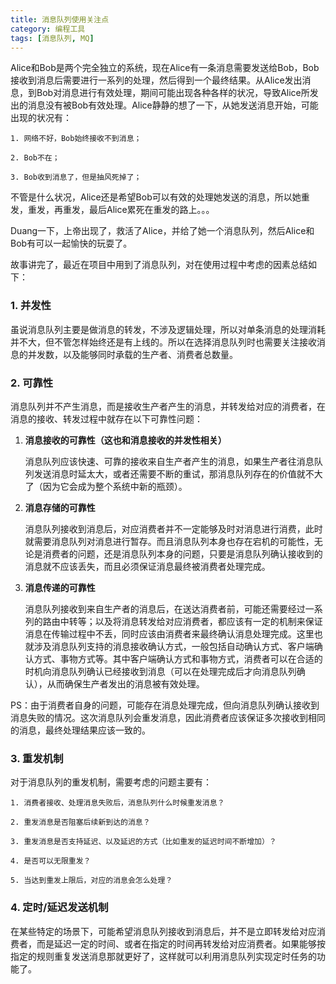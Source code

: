 ```yaml
---
title: 消息队列使用关注点
category: 编程工具
tags: [消息队列, MQ]
---
```


Alice和Bob是两个完全独立的系统，现在Alice有一条消息需要发送给Bob，Bob接收到消息后需要进行一系列的处理，然后得到一个最终结果。从Alice发出消息，到Bob对消息进行有效处理，期间可能出现各种各样的状况，导致Alice所发出的消息没有被Bob有效处理。Alice静静的想了一下，从她发送消息开始，可能出现的状况有：

    1. 网络不好，Bob始终接收不到消息；

    2. Bob不在；

    3. Bob收到消息了，但是抽风死掉了；

不管是什么状况，Alice还是希望Bob可以有效的处理她发送的消息，所以她重发，重发，再重发，最后Alice累死在重发的路上。。。

Duang一下，上帝出现了，救活了Alice，并给了她一个消息队列，然后Alice和Bob有可以一起愉快的玩耍了。


故事讲完了，最近在项目中用到了消息队列，对在使用过程中考虑的因素总结如下：

### 1. 并发性

虽说消息队列主要是做消息的转发，不涉及逻辑处理，所以对单条消息的处理消耗并不大，但不管怎样始终还是有上线的。所以在选择消息队列时也需要关注接收消息的并发数，以及能够同时承载的生产者、消费者总数量。

### 2. 可靠性

消息队列并不产生消息，而是接收生产者产生的消息，并转发给对应的消费者，在消息的接收、转发过程中就存在以下可靠性问题：

1. **消息接收的可靠性（这也和消息接收的并发性相关）**

    消息队列应该快速、可靠的接收来自生产者产生的消息，如果生产者往消息队列发送消息时延太大，或者还需要不断的重试，那消息队列存在的价值就不大了（因为它会成为整个系统中新的瓶颈）。

2. **消息存储的可靠性**

    消息队列接收到消息后，对应消费者并不一定能够及时对消息进行消费，此时就需要消息队列对消息进行暂存。而且消息队列本身也存在宕机的可能性，无论是消费者的问题，还是消息队列本身的问题，只要是消息队列确认接收到的消息就不应该丢失，而且必须保证消息最终被消费者处理完成。

3. **消息传递的可靠性**

    消息队列接收到来自生产者的消息后，在送达消费者前，可能还需要经过一系列的路由中转等；以及将消息转发给对应消费者，都应该有一定的机制来保证消息在传输过程中不丢，同时应该由消费者来最终确认消息处理完成。这里也就涉及消息队列支持的消息接收确认方式，一般包括自动确认方式、客户端确认方式、事物方式等。其中客户端确认方式和事物方式，消费者可以在合适的时机向消息队列确认已经接收到消息（可以在处理完成后才向消息队列确认），从而确保生产者发出的消息被有效处理。

PS：由于消费者自身的问题，可能存在消息处理完成，但向消息队列确认接收到消息失败的情况。这次消息队列会重发消息，因此消费者应该保证多次接收到相同的消息，最终处理结果应该一致的。

### 3. 重发机制

对于消息队列的重发机制，需要考虑的问题主要有：

    1. 消费者接收、处理消息失败后，消息队列什么时候重发消息？

    2. 重发消息是否阻塞后续新到达的消息？

    3. 重发消息是否支持延迟、以及延迟的方式（比如重发的延迟时间不断增加）？

    4. 是否可以无限重发？

    5. 当达到重发上限后，对应的消息会怎么处理？

### 4. 定时/延迟发送机制

在某些特定的场景下，可能希望消息队列接收到消息后，并不是立即转发给对应消费者，而是延迟一定的时间、或者在指定的时间再转发给对应消费者。如果能够按指定的规则重复发送消息那就更好了，这样就可以利用消息队列实现定时任务的功能了。
